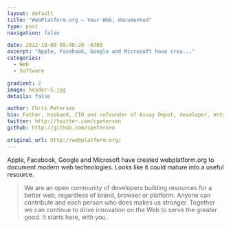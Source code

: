 ```yaml
---
layout: default
title: "WebPlatform.org — Your Web, documented"
type: post
navigation: false

date: 2012-10-08 09:48:20 -0700
excerpt: "Apple, Facebook, Google and Microsoft have crea..."
categories:
  - Web
  - Software

gradient: 2
image: header-5.jpg
details: false

author: Chris Petersen
bio: Father, husband, CIO and cofounder of Assay Depot, developer, entrepreneur and technologist.
twitter: http://twitter.com/cpetersen
github: http://github.com/cpetersen

original_url: http://webplatform.org/
---
```



Apple, Facebook, Google and Microsoft have created webplatform.org to document modern web technologies. Looks like it could mature into a useful resource.

 > We are an open community of developers building resources for a better web, regardless of brand, browser or platform. Anyone can contribute and each person who does makes us stronger. Together we can continue to drive innovation on the Web to serve the greater good. It starts here, with you.

